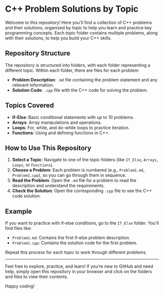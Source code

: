 # C++ Problem Solutions by Topic

Welcome to this repository! Here you'll find a collection of C++ problems and their solutions, organized by topic to help you learn and practice key programming concepts. Each topic folder contains multiple problems, along with their solutions, to help you build your C++ skills.

## Repository Structure

The repository is structured into folders, with each folder representing a different topic. Within each folder, there are files for each problem:
- **Problem Description**: `.md` file containing the problem statement and any relevant information.
- **Solution Code**: `.cpp` file with the C++ code for solving the problem.

## Topics Covered

- **If-Else**: Basic conditional statements with up to 10 problems.
- **Arrays**: Array manipulations and operations.
- **Loops**: For, while, and do-while loops to practice iteration.
- **Functions**: Using and defining functions in C++.

## How to Use This Repository

1. **Select a Topic**: Navigate to one of the topic folders (like `If_Else`, `Arrays`, `Loops`, or `Functions`).
2. **Choose a Problem**: Each problem is numbered (e.g., `Problem1.md`, `Problem1.cpp`), so you can go through them in sequence.
3. **Read the Problem**: Open the `.md` file for a problem to read the description and understand the requirements.
4. **Check the Solution**: Open the corresponding `.cpp` file to see the C++ code solution.

## Example

If you want to practice with if-else conditions, go to the `If_Else` folder. You’ll find files like:

- `Problem1.md`: Contains the first if-else problem description.
- `Problem1.cpp`: Contains the solution code for the first problem.

Repeat this process for each topic to work through different problems.

---

Feel free to explore, practice, and learn! If you’re new to GitHub and need help, simply open this repository in your browser and click on the folders and files to view their contents.

Happy coding!
